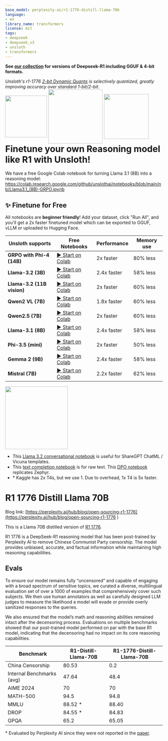 ```yaml
---
base_model: perplexity-ai/r1-1776-distill-llama-70b
language:
- en
library_name: transformers
license: mit
tags:
- deepseek
- deepseek_v3
- unsloth
- transformers
---
```

<div>
  <p style="margin-bottom: 0; margin-top: 0;">
    <strong>See <a href="https://huggingface.co/collections/unsloth/deepseek-r1-all-versions-678e1c48f5d2fce87892ace5">our collection</a> for versions of Deepseek-R1 including GGUF & 4-bit formats.</strong>
  </p>
  <p style="margin-bottom: 0;">
    <em>Unsloth's r1-1776 <a href="https://unsloth.ai/blog/deepseekr1-dynamic">2-bit Dynamic Quants</a> is selectively quantized, greatly improving accuracy over standard 1-bit/2-bit.</em>
  </p>
  <div style="display: flex; gap: 5px; align-items: center; ">
    <a href="https://github.com/unslothai/unsloth/">
      <img src="https://github.com/unslothai/unsloth/raw/main/images/unsloth%20new%20logo.png" width="133">
    </a>
    <a href="https://discord.gg/unsloth">
      <img src="https://github.com/unslothai/unsloth/raw/main/images/Discord%20button.png" width="173">
    </a>
    <a href="https://docs.unsloth.ai/basics/tutorial-how-to-run-deepseek-r1-on-your-own-local-device">
      <img src="https://raw.githubusercontent.com/unslothai/unsloth/refs/heads/main/images/documentation%20green%20button.png" width="143">
    </a>
  </div>
<h1 style="margin-top: 0rem;">Finetune your own Reasoning model like R1 with Unsloth!</h2>
</div>

We have a free Google Colab notebook for turning Llama 3.1 (8B) into a reasoning model: https://colab.research.google.com/github/unslothai/notebooks/blob/main/nb/Llama3.1_(8B)-GRPO.ipynb

## ✨ Finetune for Free

All notebooks are **beginner friendly**! Add your dataset, click "Run All", and you'll get a 2x faster finetuned model which can be exported to GGUF, vLLM or uploaded to Hugging Face.

| Unsloth supports          |    Free Notebooks                                                                                           | Performance | Memory use |
|-----------------|--------------------------------------------------------------------------------------------------------------------------|-------------|----------|
| **GRPO with Phi-4 (14B)**      | [▶️ Start on Colab](https://colab.research.google.com/github/unslothai/notebooks/blob/main/nb/Phi_4_(14B)-GRPO.ipynb)               | 2x faster | 80% less |
| **Llama-3.2 (3B)**      | [▶️ Start on Colab](https://colab.research.google.com/github/unslothai/notebooks/blob/main/nb/Llama3.2_(1B_and_3B)-Conversational.ipynb)               | 2.4x faster | 58% less |
| **Llama-3.2 (11B vision)**      | [▶️ Start on Colab](https://colab.research.google.com/github/unslothai/notebooks/blob/main/nb/Llama3.2_(11B)-Vision.ipynb)               | 2x faster | 60% less |
| **Qwen2 VL (7B)**      | [▶️ Start on Colab](https://colab.research.google.com/github/unslothai/notebooks/blob/main/nb/Qwen2_VL_(7B)-Vision.ipynb)               | 1.8x faster | 60% less |
| **Qwen2.5 (7B)**      | [▶️ Start on Colab](https://colab.research.google.com/github/unslothai/notebooks/blob/main/nb/Qwen2.5_(7B)-Alpaca.ipynb)               | 2x faster | 60% less |
| **Llama-3.1 (8B)**      | [▶️ Start on Colab](https://colab.research.google.com/github/unslothai/notebooks/blob/main/nb/Llama3.1_(8B)-Alpaca.ipynb)               | 2.4x faster | 58% less |
| **Phi-3.5 (mini)** | [▶️ Start on Colab](https://colab.research.google.com/github/unslothai/notebooks/blob/main/nb/Phi_3.5_Mini-Conversational.ipynb)               | 2x faster | 50% less |
| **Gemma 2 (9B)**      | [▶️ Start on Colab](https://colab.research.google.com/github/unslothai/notebooks/blob/main/nb/Gemma2_(9B)-Alpaca.ipynb)               | 2.4x faster | 58% less |
| **Mistral (7B)**    | [▶️ Start on Colab](https://colab.research.google.com/github/unslothai/notebooks/blob/main/nb/Mistral_v0.3_(7B)-Conversational.ipynb)               | 2.2x faster | 62% less |

[<img src="https://raw.githubusercontent.com/unslothai/unsloth/refs/heads/main/images/documentation%20green%20button.png" width="200"/>](https://docs.unsloth.ai)

- This [Llama 3.2 conversational notebook](https://colab.research.google.com/github/unslothai/notebooks/blob/main/nb/Llama3.2_(1B_and_3B)-Conversational.ipynb) is useful for ShareGPT ChatML / Vicuna templates.
- This [text completion notebook](https://colab.research.google.com/github/unslothai/notebooks/blob/main/nb/Mistral_(7B)-Text_Completion.ipynb) is for raw text. This [DPO notebook](https://colab.research.google.com/drive/15vttTpzzVXv_tJwEk-hIcQ0S9FcEWvwP?usp=sharing) replicates Zephyr.
- \* Kaggle has 2x T4s, but we use 1. Due to overhead, 1x T4 is 5x faster.

# R1 1776 Distill Llama 70B

Blog link: [https://perplexity.ai/hub/blog/open-sourcing-r1-1776](https://perplexity.ai/hub/blog/open-sourcing-r1-1776 ) 

This is a Llama 70B distilled version of [R1 1776](https://huggingface.co/perplexity-ai/r1-1776).

R1 1776 is a DeepSeek-R1 reasoning model that has been post-trained by Perplexity AI to remove Chinese Communist Party censorship. 
The model provides unbiased, accurate, and factual information while maintaining high reasoning capabilities.

## Evals

To ensure our model remains fully “uncensored” and capable of engaging with a broad spectrum of sensitive topics, 
we curated a diverse, multilingual evaluation set of over a 1000 of examples that comprehensively cover such subjects. 
We then use human annotators as well as carefully designed LLM judges to measure the likelihood a model will evade or 
provide overly sanitized responses to the queries.

We also ensured that the model’s math and reasoning abilities remained intact after the decensoring process. 
Evaluations on multiple benchmarks showed that our post-trained model performed on par with the base R1 model, 
indicating that the decensoring had no impact on its core reasoning capabilities.

| Benchmark | R1-Distill-Llama-70B | R1-1776-Distill-Llama-70B |
| --- | --- | --- |
| China Censorship |  80.53 | 0.2 |
| Internal Benchmarks (avg) | 47.64 |  48.4 |
| AIME 2024 | 70 | 70 |
| MATH-500 | 94.5 | 94.8 |
| MMLU | 88.52 * | 88.40 |
| DROP | 84.55 * | 84.83 |
| GPQA | 65.2 | 65.05 |

\* Evaluated by Perplexity AI since they were not reported in the [paper](https://arxiv.org/abs/2501.12948).